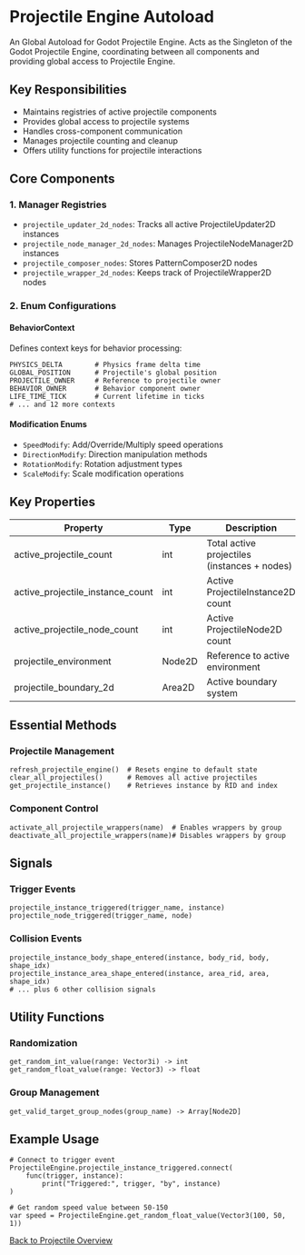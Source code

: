 # Projectile Engine Autoload
An Global Autoload for Godot Projectile Engine. Acts as the Singleton of the Godot Projectile Engine, coordinating between all components and providing global access to Projectile Engine.

## Key Responsibilities
- Maintains registries of active projectile components
- Provides global access to projectile systems
- Handles cross-component communication
- Manages projectile counting and cleanup
- Offers utility functions for projectile interactions

## Core Components
### 1. Manager Registries
- `projectile_updater_2d_nodes`: Tracks all active ProjectileUpdater2D instances
- `projectile_node_manager_2d_nodes`: Manages ProjectileNodeManager2D instances
- `projectile_composer_nodes`: Stores PatternComposer2D nodes
- `projectile_wrapper_2d_nodes`: Keeps track of ProjectileWrapper2D nodes

### 2. Enum Configurations
#### BehaviorContext
Defines context keys for behavior processing:
```gdscript
PHYSICS_DELTA        # Physics frame delta time
GLOBAL_POSITION      # Projectile's global position
PROJECTILE_OWNER     # Reference to projectile owner
BEHAVIOR_OWNER       # Behavior component owner
LIFE_TIME_TICK       # Current lifetime in ticks
# ... and 12 more contexts
```

#### Modification Enums
- `SpeedModify`: Add/Override/Multiply speed operations
- `DirectionModify`: Direction manipulation methods  
- `RotationModify`: Rotation adjustment types
- `ScaleModify`: Scale modification operations

## Key Properties
| Property | Type | Description |
|----------|------|-------------|
| active_projectile_count | int | Total active projectiles (instances + nodes) |
| active_projectile_instance_count | int | Active ProjectileInstance2D count |
| active_projectile_node_count | int | Active ProjectileNode2D count |
| projectile_environment | Node2D | Reference to active environment |
| projectile_boundary_2d | Area2D | Active boundary system |

## Essential Methods
### Projectile Management
```gdscript
refresh_projectile_engine()  # Resets engine to default state
clear_all_projectiles()      # Removes all active projectiles
get_projectile_instance()    # Retrieves instance by RID and index
```

### Component Control
```gdscript
activate_all_projectile_wrappers(name)  # Enables wrappers by group
deactivate_all_projectile_wrappers(name)# Disables wrappers by group
```

## Signals
### Trigger Events
```gdscript
projectile_instance_triggered(trigger_name, instance)
projectile_node_triggered(trigger_name, node)
```

### Collision Events
```gdscript
projectile_instance_body_shape_entered(instance, body_rid, body, shape_idx)
projectile_instance_area_shape_entered(instance, area_rid, area, shape_idx)
# ... plus 6 other collision signals
```

## Utility Functions
### Randomization
```gdscript
get_random_int_value(range: Vector3i) -> int
get_random_float_value(range: Vector3) -> float
```

### Group Management
```gdscript
get_valid_target_group_nodes(group_name) -> Array[Node2D]
```

## Example Usage
```gdscript
# Connect to trigger event
ProjectileEngine.projectile_instance_triggered.connect(
    func(trigger, instance):
        print("Triggered:", trigger, "by", instance)
)

# Get random speed value between 50-150 
var speed = ProjectileEngine.get_random_float_value(Vector3(100, 50, 1))
```

[Back to Projectile Overview](projectile_overview.md)
